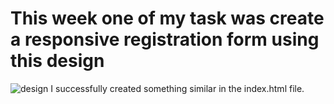 # This week one of my task was create a responsive registration form using this design 
![design](https://user-images.githubusercontent.com/61497782/174466858-17bec5be-3e37-4822-9aac-e2ae9bf2dae9.jpg)
I successfully created something similar in the index.html file.
